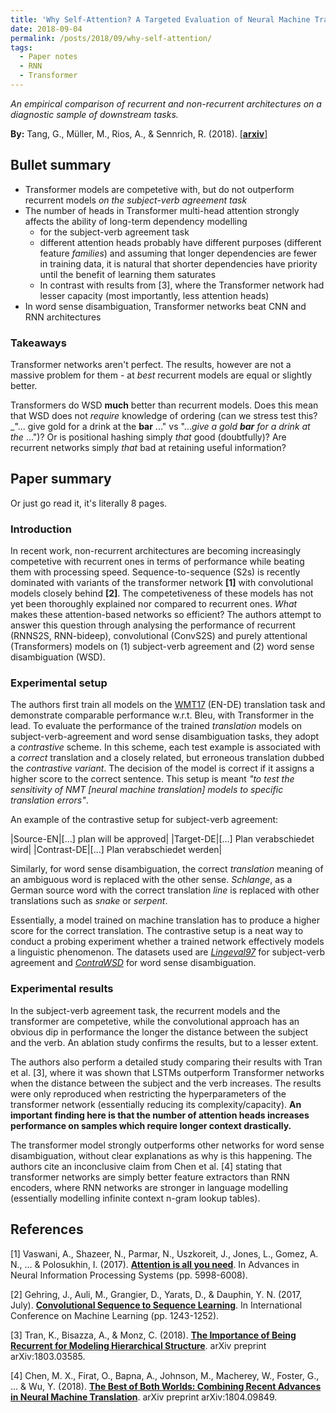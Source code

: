 ```yaml
---
title: 'Why Self-Attention? A Targeted Evaluation of Neural Machine Translation Architectures'
date: 2018-09-04
permalink: /posts/2018/09/why-self-attention/
tags:
  - Paper notes
  - RNN
  - Transformer
---
```


_An empirical comparison of recurrent and non-recurrent architectures on a diagnostic sample of downstream tasks._

**By:** Tang, G., Müller, M., Rios, A., & Sennrich, R. (2018). [\[**arxiv**\]](https://arxiv.org/abs/1808.08946)

## Bullet summary

- Transformer models are competetive with, but do not outperform recurrent models _on the subject-verb agreement task_
- The number of heads in Transformer multi-head attention strongly affects the ability of long-term dependency modelling
  - for the subject-verb agreement task
  - different attention heads probably have different purposes (different feature _families_) and assuming that longer dependencies are fewer in training data, it is natural that shorter dependencies have priority until the benefit of learning them saturates
  - In contrast with results from [3], where the Transformer network had lesser capacity (most importantly, less attention heads)
- In word sense disambiguation, Transformer networks beat CNN and RNN architectures

### Takeaways

Transformer networks aren't perfect. The results, however are not a massive problem for them - at _best_ recurrent models are equal or slightly better.

Transformers do WSD **much** better than recurrent models. Does this mean that WSD does not _require_ knowledge of ordering (can we stress test this? _"... give gold for a drink at the **bar** ..." vs "..._give a gold **bar** for a drink at the_ ...")? Or is positional hashing simply _that_ good (doubtfully)? Are recurrent networks simply _that_ bad at retaining useful information?

## Paper summary

Or just go read it, it's literally 8 pages.

### Introduction

In recent work, non-recurrent architectures are becoming increasingly competetive with recurrent ones in terms of performance while beating them with processing speed. Sequence-to-sequence (S2s) is recently dominated with variants of the transformer network **[1]** with convolutional models closely behind **[2]**. The competetiveness of these models has not yet been thoroughly explained nor compared to recurrent ones. *What* makes these attention-based networks so efficient? The authors attempt to answer this question through analysing the performance of recurrent (RNNS2S, RNN-bideep), convolutional (ConvS2S) and purely attentional (Transformers) models on (1) subject-verb agreement and (2) word sense disambiguation (WSD).

### Experimental setup

The authors first train all models on the [WMT17](http://www.statmt.org/wmt17/translation-task.html) (EN-DE) translation task and demonstrate comparable performance w.r.t. Bleu, with Transformer in the lead. To evaluate the performance of the trained _translation_ models on subject-verb-agreement and word sense disambiguation tasks, they adopt a _contrastive_ scheme. In this scheme, each test example is associated with a _correct_ translation and a closely related, but erroneous translation dubbed the _contrastive variant_. The decision of the model is correct if it assigns a higher score to the correct sentence. This setup is meant _"to test the sensitivity of NMT [neural machine translation] models  to  specific  translation  errors"_. 

An example of the contrastive setup for subject-verb agreement:

|Source-EN|[...] plan will be approved|
|Target-DE|[...] Plan verabschiedet wird|
|Contrast-DE|[...] Plan verabschiedet werden|

Similarly, for word sense disambiguation, the correct _translation_ meaning of an ambiguous word is replaced with the other sense. _Schlange_, as a German source word with the correct translation _line_ is replaced with other translations such as _snake_ or _serpent_. 

Essentially, a model trained on machine translation has to produce a higher score for the correct translation. The contrastive setup is a neat way to conduct a probing experiment whether a trained network effectively models a linguistic phenomenon. The datasets used are [_Lingeval97_](https://github.com/rsennrich/lingeval97) for subject-verb agreement and [_ContraWSD_](https://github.com/a-rios/ContraWSD) for word sense disambiguation.

### Experimental results

In the subject-verb agreement task, the recurrent models and the transformer are competetive, while the convolutional approach has an obvious dip in performance the longer the distance between the subject and the verb. An ablation study confirms the results, but to a lesser extent.

The authors also perform a detailed study comparing their results with Tran et al. [3], where it was shown that LSTMs outperform Transformer networks when the distance between the subject and the verb increases. The results were only reproduced when restricting the hyperparameters of the transformer network (essentially reducing its complexity/capacity). **An important finding here is that the number of attention heads increases performance on samples which require longer context drastically.**

The transformer model strongly outperforms other networks for word sense disambiguation, without clear explanations as why is this happening. The authors cite an inconclusive claim from Chen et al. [4] stating that transformer networks are simply better feature extractors than RNN encoders, where RNN networks are stronger in language modelling (essentially modelling infinite context n-gram lookup tables).

## References

[1] Vaswani, A., Shazeer, N., Parmar, N., Uszkoreit, J., Jones, L., Gomez, A. N., ... & Polosukhin, I. (2017). [**Attention is all you need**](https://papers.nips.cc/paper/7181-attention-is-all-you-need.pdf). In Advances in Neural Information Processing Systems (pp. 5998-6008).

[2] Gehring, J., Auli, M., Grangier, D., Yarats, D., & Dauphin, Y. N. (2017, July). [**Convolutional Sequence to Sequence Learning**](https://arxiv.org/abs/1705.03122). In International Conference on Machine Learning (pp. 1243-1252).

[3] Tran, K., Bisazza, A., & Monz, C. (2018). [**The Importance of Being Recurrent for Modeling Hierarchical Structure**](https://arxiv.org/abs/1803.03585). arXiv preprint arXiv:1803.03585.

[4] Chen, M. X., Firat, O., Bapna, A., Johnson, M., Macherey, W., Foster, G., ... & Wu, Y. (2018). [**The Best of Both Worlds: Combining Recent Advances in Neural Machine Translation**](http://aclweb.org/anthology/P18-1008). arXiv preprint arXiv:1804.09849.
